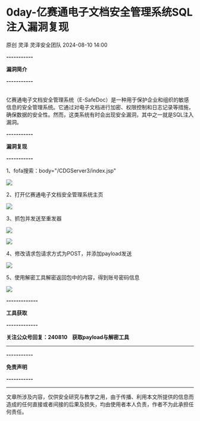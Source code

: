 #  0day-亿赛通电子文档安全管理系统SQL注入漏洞复现   
原创 灵泽  灵泽安全团队   2024-08-10 14:00  
  
**-----------**  
  
**漏洞简介**  
  
**-----------**  
  
      
亿赛通电子文档安全管理系统（E-SafeDoc）是一种用于保护企业和组织的敏感信息的安全管理系统。它通过对电子文档进行加密、权限控制和日志记录等措施，确保数据的安全性。然而，这类系统有时会出现安全漏洞，其中之一就是SQL注入漏洞。  
  
**-----------**  
  
**漏洞复现**  
  
**-----------**  
  
1、fofa搜索：body="/CDGServer3/index.jsp"  
  
![](https://mmbiz.qpic.cn/sz_mmbiz_png/704aYL39zUTf67W6hRDlNdfBicbo6ocaTmB5I2oiaRChsscBIQVwjiaDhjvPP9HZmncloPZtH5hSLibd7etMibiacf1w/640?wx_fmt=png&from=appmsg "")  
  
2、打开亿赛通电子文档安全管理系统主页  
  
![](https://mmbiz.qpic.cn/sz_mmbiz_png/704aYL39zUTf67W6hRDlNdfBicbo6ocaTNWCicBmfKkURicVic1fWfmypUia41mHtic91xqib2Wuqprc8OicbvgyvJQz9g/640?wx_fmt=png&from=appmsg "")  
  
3、抓包并发送至重发器  
  
![](https://mmbiz.qpic.cn/sz_mmbiz_png/704aYL39zUTf67W6hRDlNdfBicbo6ocaTTdJ3ZAaBBf4evzpu7FKULNpPmTSw6iadD0aL38mHiastyAGqQia8gJhAg/640?wx_fmt=png&from=appmsg "")  
  
![](https://mmbiz.qpic.cn/sz_mmbiz_png/704aYL39zUTf67W6hRDlNdfBicbo6ocaTrIFJeH71Iy8MTfcFnEVUkyzEqzthOfibfFlRBzxu7HW08P1JA9asWvg/640?wx_fmt=png&from=appmsg "")  
  
4、修改请求包请求方式为POST，并添加payload发送  
  
![](https://mmbiz.qpic.cn/sz_mmbiz_png/704aYL39zUTf67W6hRDlNdfBicbo6ocaT2j1PkiaVLpjMKbkRNpyvib5I03vTq9pPrkeZp9rrPyJxMUbWqSQJb6icw/640?wx_fmt=png&from=appmsg "")  
  
5、使用解密工具解密返回包中的内容，得到账号密码信息  
  
![](https://mmbiz.qpic.cn/sz_mmbiz_png/704aYL39zUTf67W6hRDlNdfBicbo6ocaTiaKD88GZRSTGSK4IOLiaN479hnERw4QqdEbvTSiaMKJcpNemvZNec7uHw/640?wx_fmt=png&from=appmsg "")  
  
**-------------**  
  
**工具获取**  
  
**-------------**  
  
**关注公众号回复：240810    获取payload与解密工具**  
  
****  
  
**-----------**  
  
**免责声明**  
  
**-----------**  
  
****  
文章所涉及内容，仅供安全研究与教学之用，由于传播、利用本文所提供的信息而造成的任何直接或者间接的后果及损失，均由使用者本人负责，作者不为此承担任何责任。  
  
